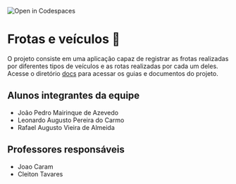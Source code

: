 ![Open in Codespaces](https://classroom.github.com/assets/open-in-codespaces-abfff4d4e15f9e1bd8274d9a39a0befe03a0632bb0f153d0ec72ff541cedbe34.svg)
# Frotas e veículos 🚗
O projeto consiste em uma aplicação capaz de registrar as frotas realizadas por diferentes tipos de veículos e as rotas realizadas por cada um deles.
Acesse o diretório [docs](https://github.com/DisciplinasProgramacao/projetos-3-4-5-grupo-9/tree/master/docs) para acessar os guias e documentos do projeto.

## Alunos integrantes da equipe

* João Pedro Mairinque de Azevedo
* Leonardo Augusto Pereira do Carmo
* Rafael Augusto Vieira de Almeida

## Professores responsáveis

* Joao Caram
* Cleiton Tavares

